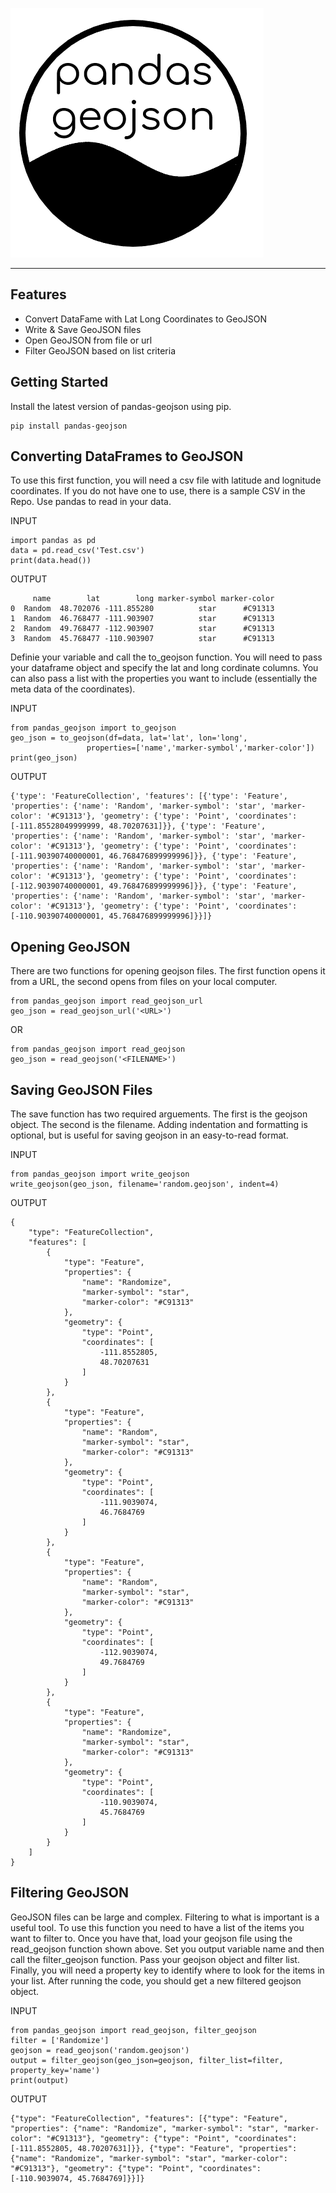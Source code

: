 ![](static/pandasgeojson.png)

---

## Features
* Convert DataFame with Lat Long Coordinates to GeoJSON
* Write & Save GeoJSON files
* Open GeoJSON from file or url
* Filter GeoJSON based on list criteria

## Getting Started
Install the latest version of pandas-geojson using pip.
```
pip install pandas-geojson
```

## Converting DataFrames to GeoJSON
To use this first function, you will need a csv file with latitude and lognitude coordinates. If you do not have one to use, there is a sample CSV in the Repo. Use pandas to read in your data.

INPUT
```
import pandas as pd
data = pd.read_csv('Test.csv')
print(data.head())
```
OUTPUT
```
     name        lat        long marker-symbol marker-color
0  Random  48.702076 -111.855280          star      #C91313
1  Random  46.768477 -111.903907          star      #C91313
2  Random  49.768477 -112.903907          star      #C91313
3  Random  45.768477 -110.903907          star      #C91313
```
Definie your variable and call the to_geojson function. You will need to pass your dataframe object and specify the lat and long cordinate columns. You can also pass a list with the properties you want to include (essentially the meta data of the coordinates).


INPUT
```
from pandas_geojson import to_geojson
geo_json = to_geojson(df=data, lat='lat', lon='long',
                 properties=['name','marker-symbol','marker-color'])
print(geo_json)
```
OUTPUT
```
{'type': 'FeatureCollection', 'features': [{'type': 'Feature', 'properties': {'name': 'Random', 'marker-symbol': 'star', 'marker-color': '#C91313'}, 'geometry': {'type': 'Point', 'coordinates': [-111.85528049999999, 48.70207631]}}, {'type': 'Feature', 'properties': {'name': 'Random', 'marker-symbol': 'star', 'marker-color': '#C91313'}, 'geometry': {'type': 'Point', 'coordinates': [-111.90390740000001, 46.768476899999996]}}, {'type': 'Feature', 'properties': {'name': 'Random', 'marker-symbol': 'star', 'marker-color': '#C91313'}, 'geometry': {'type': 'Point', 'coordinates': [-112.90390740000001, 49.768476899999996]}}, {'type': 'Feature', 'properties': {'name': 'Random', 'marker-symbol': 'star', 'marker-color': '#C91313'}, 'geometry': {'type': 'Point', 'coordinates': [-110.90390740000001, 45.768476899999996]}}]}
```
## Opening GeoJSON
There are two functions for opening geojson files. The first function opens it from a URL, the second opens from files on your local computer. 

```
from pandas_geojson import read_geojson_url
geo_json = read_geojson_url('<URL>')
```
OR
```
from pandas_geojson import read_geojson
geo_json = read_geojson('<FILENAME>')
```
## Saving GeoJSON Files
The save function has two required arguements. The first is the geojson object. The second is the filename. Adding indentation and formatting is optional, but is useful for saving geojson in an easy-to-read format. 

INPUT
```
from pandas_geojson import write_geojson
write_geojson(geo_json, filename='random.geojson', indent=4)
```
OUTPUT
```
{
    "type": "FeatureCollection",
    "features": [
        {
            "type": "Feature",
            "properties": {
                "name": "Randomize",
                "marker-symbol": "star",
                "marker-color": "#C91313"
            },
            "geometry": {
                "type": "Point",
                "coordinates": [
                    -111.8552805,
                    48.70207631
                ]
            }
        },
        {
            "type": "Feature",
            "properties": {
                "name": "Random",
                "marker-symbol": "star",
                "marker-color": "#C91313"
            },
            "geometry": {
                "type": "Point",
                "coordinates": [
                    -111.9039074,
                    46.7684769
                ]
            }
        },
        {
            "type": "Feature",
            "properties": {
                "name": "Random",
                "marker-symbol": "star",
                "marker-color": "#C91313"
            },
            "geometry": {
                "type": "Point",
                "coordinates": [
                    -112.9039074,
                    49.7684769
                ]
            }
        },
        {
            "type": "Feature",
            "properties": {
                "name": "Randomize",
                "marker-symbol": "star",
                "marker-color": "#C91313"
            },
            "geometry": {
                "type": "Point",
                "coordinates": [
                    -110.9039074,
                    45.7684769
                ]
            }
        }
    ]
}
```
## Filtering GeoJSON
GeoJSON files can be large and complex. Filtering to what is important is a useful tool. To use this function you need to have a list of the items you want to filter to. Once you have that, load your geojson file using the read_geojson function shown above. Set you output variable name and then call the filter_geojson function. Pass your geojson object and filter list. Finally, you will need a property key to identify where to look for the items in your list. After running the code, you should get a new filtered geojson object.

INPUT
```
from pandas_geojson import read_geojson, filter_geojson
filter = ['Randomize']
geojson = read_geojson('random.geojson')
output = filter_geojson(geo_json=geojson, filter_list=filter, property_key='name')
print(output)
```
OUTPUT
```
{"type": "FeatureCollection", "features": [{"type": "Feature", "properties": {"name": "Randomize", "marker-symbol": "star", "marker-color": "#C91313"}, "geometry": {"type": "Point", "coordinates": [-111.8552805, 48.70207631]}}, {"type": "Feature", "properties": {"name": "Randomize", "marker-symbol": "star", "marker-color": "#C91313"}, "geometry": {"type": "Point", "coordinates": [-110.9039074, 45.7684769]}}]}
```
